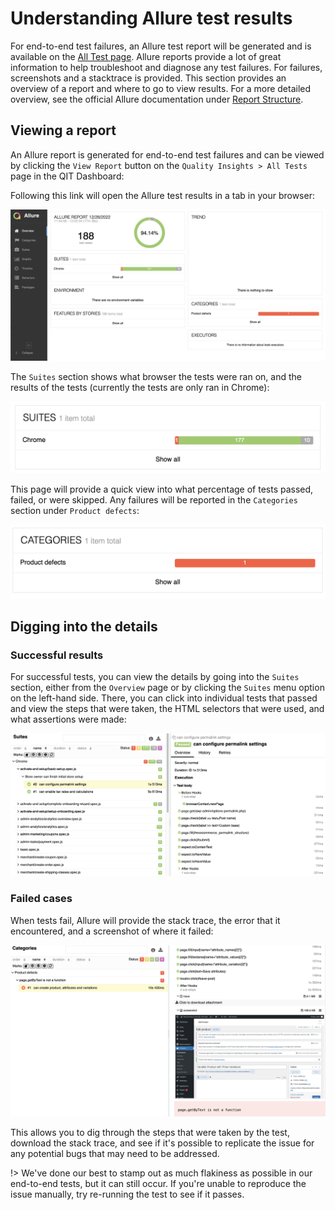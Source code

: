 # Understanding Allure test results

For end-to-end test failures, an Allure test report will be generated and is available on the [All Test page](dashboard/viewing-test-results.md). Allure reports provide a lot of great information to help troubleshoot and diagnose any test failures. For failures, screenshots and a stacktrace is provided. This section provides an overview of a report and where to go to view results. For a more detailed overview, see the official Allure documentation under [Report Structure](https://docs.qameta.io/allure-report/#_report_structure).

## Viewing a report

An Allure report is generated for end-to-end test failures and can be viewed by clicking the `View Report` button on the `Quality Insights > All Tests` page in the QIT Dashboard:

Following this link will open the Allure test results in a tab in your browser:

![allure-report-home](_media/allure-report-home.png)

The `Suites` section shows what browser the tests were ran on, and the results of the tests (currently the tests are only ran in Chrome):

![allure-suites](_media/allure-suites.png)

This page will provide a quick view into what percentage of tests passed, failed, or were skipped. Any failures will be reported in the `Categories` section under `Product defects`:

![allure-categories](_media/allure-categories.png)

## Digging into the details

### Successful results

For successful tests, you can view the details by going into the `Suites` section, either from the `Overview` page or by clicking the `Suites` menu option on the left-hand side. There, you can click into individual tests that passed and view the steps that were taken, the HTML selectors that were used, and what assertions were made:

![allure-success-results](_media/allure-success-results.png)

### Failed cases

When tests fail, Allure will provide the stack trace, the error that it encountered, and a screenshot of where it failed:

![allure-failure-results](_media/allure-failure-results.png)

This allows you to dig through the steps that were taken by the test, download the stack trace, and see if it's possible to replicate the issue for any potential bugs that may need to be addressed.

!> We've done our best to stamp out as much flakiness as possible in our end-to-end tests, but it can still occur. If you're unable to reproduce the issue manually, try re-running the test to see if it passes.